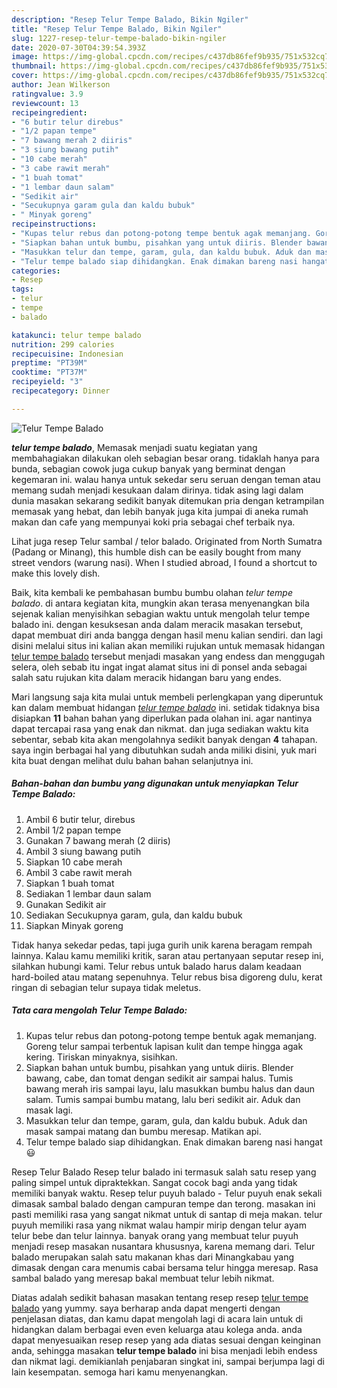 ```yaml
---
description: "Resep Telur Tempe Balado, Bikin Ngiler"
title: "Resep Telur Tempe Balado, Bikin Ngiler"
slug: 1227-resep-telur-tempe-balado-bikin-ngiler
date: 2020-07-30T04:39:54.393Z
image: https://img-global.cpcdn.com/recipes/c437db86fef9b935/751x532cq70/telur-tempe-balado-foto-resep-utama.jpg
thumbnail: https://img-global.cpcdn.com/recipes/c437db86fef9b935/751x532cq70/telur-tempe-balado-foto-resep-utama.jpg
cover: https://img-global.cpcdn.com/recipes/c437db86fef9b935/751x532cq70/telur-tempe-balado-foto-resep-utama.jpg
author: Jean Wilkerson
ratingvalue: 3.9
reviewcount: 13
recipeingredient:
- "6 butir telur direbus"
- "1/2 papan tempe"
- "7 bawang merah 2 diiris"
- "3 siung bawang putih"
- "10 cabe merah"
- "3 cabe rawit merah"
- "1 buah tomat"
- "1 lembar daun salam"
- "Sedikit air"
- "Secukupnya garam gula dan kaldu bubuk"
- " Minyak goreng"
recipeinstructions:
- "Kupas telur rebus dan potong-potong tempe bentuk agak memanjang. Goreng telur sampai terbentuk lapisan kulit dan tempe hingga agak kering. Tiriskan minyaknya, sisihkan."
- "Siapkan bahan untuk bumbu, pisahkan yang untuk diiris. Blender bawang, cabe, dan tomat dengan sedikit air sampai halus. Tumis bawang merah iris sampai layu, lalu masukkan bumbu halus dan daun salam. Tumis sampai bumbu matang, lalu beri sedikit air. Aduk dan masak lagi."
- "Masukkan telur dan tempe, garam, gula, dan kaldu bubuk. Aduk dan masak sampai matang dan bumbu meresap. Matikan api."
- "Telur tempe balado siap dihidangkan. Enak dimakan bareng nasi hangat 😃"
categories:
- Resep
tags:
- telur
- tempe
- balado

katakunci: telur tempe balado 
nutrition: 299 calories
recipecuisine: Indonesian
preptime: "PT39M"
cooktime: "PT37M"
recipeyield: "3"
recipecategory: Dinner

---
```



![Telur Tempe Balado](https://img-global.cpcdn.com/recipes/c437db86fef9b935/751x532cq70/telur-tempe-balado-foto-resep-utama.jpg)

<b><i>telur tempe balado</i></b>, Memasak menjadi suatu kegiatan yang membahagiakan dilakukan oleh sebagian besar orang. tidaklah hanya para bunda, sebagian cowok juga cukup banyak yang berminat dengan kegemaran ini. walau hanya untuk sekedar seru seruan dengan teman atau memang sudah menjadi kesukaan dalam dirinya. tidak asing lagi dalam dunia masakan sekarang sedikit banyak ditemukan pria dengan ketrampilan memasak yang hebat, dan lebih banyak juga kita jumpai di aneka rumah makan dan cafe yang mempunyai koki pria sebagai chef terbaik nya.

Lihat juga resep Telur sambal / telor balado. Originated from North Sumatra (Padang or Minang), this humble dish can be easily bought from many street vendors (warung nasi). When I studied abroad, I found a shortcut to make this lovely dish.

Baik, kita kembali ke pembahasan bumbu bumbu olahan <i>telur tempe balado</i>. di antara kegiatan kita, mungkin akan terasa menyenangkan bila sejenak kalian menyisihkan sebagian waktu untuk mengolah telur tempe balado ini. dengan kesuksesan anda dalam meracik masakan tersebut, dapat membuat diri anda bangga dengan hasil menu kalian sendiri. dan lagi disini melalui situs ini kalian akan memiliki rujukan untuk memasak hidangan <u>telur tempe balado</u> tersebut menjadi masakan yang endess dan menggugah selera, oleh sebab itu ingat ingat alamat situs ini di ponsel anda sebagai salah satu rujukan kita dalam meracik hidangan baru yang endes.


Mari langsung saja kita mulai untuk membeli perlengkapan yang diperuntuk kan dalam membuat hidangan <u><i>telur tempe balado</i></u> ini. setidak tidaknya bisa disiapkan <b>11</b> bahan bahan yang diperlukan pada olahan ini. agar nantinya dapat tercapai rasa yang enak dan nikmat. dan juga sediakan waktu kita sebentar, sebab kita akan mengolahnya sedikit banyak dengan <b>4</b> tahapan. saya ingin berbagai hal yang dibutuhkan sudah anda miliki disini, yuk mari kita buat dengan melihat dulu bahan bahan selanjutnya ini.

<!--inarticleads1-->

##### Bahan-bahan dan bumbu yang digunakan untuk menyiapkan Telur Tempe Balado:

1. Ambil 6 butir telur, direbus
1. Ambil 1/2 papan tempe
1. Gunakan 7 bawang merah (2 diiris)
1. Ambil 3 siung bawang putih
1. Siapkan 10 cabe merah
1. Ambil 3 cabe rawit merah
1. Siapkan 1 buah tomat
1. Sediakan 1 lembar daun salam
1. Gunakan Sedikit air
1. Sediakan Secukupnya garam, gula, dan kaldu bubuk
1. Siapkan  Minyak goreng


Tidak hanya sekedar pedas, tapi juga gurih unik karena beragam rempah lainnya. Kalau kamu memiliki kritik, saran atau pertanyaan seputar resep ini, silahkan hubungi kami. Telur rebus untuk balado harus dalam keadaan hard-boiled atau matang sepenuhnya. Telur rebus bisa digoreng dulu, kerat ringan di sebagian telur supaya tidak meletus. 

<!--inarticleads2-->

##### Tata cara mengolah Telur Tempe Balado:

1. Kupas telur rebus dan potong-potong tempe bentuk agak memanjang. Goreng telur sampai terbentuk lapisan kulit dan tempe hingga agak kering. Tiriskan minyaknya, sisihkan.
1. Siapkan bahan untuk bumbu, pisahkan yang untuk diiris. Blender bawang, cabe, dan tomat dengan sedikit air sampai halus. Tumis bawang merah iris sampai layu, lalu masukkan bumbu halus dan daun salam. Tumis sampai bumbu matang, lalu beri sedikit air. Aduk dan masak lagi.
1. Masukkan telur dan tempe, garam, gula, dan kaldu bubuk. Aduk dan masak sampai matang dan bumbu meresap. Matikan api.
1. Telur tempe balado siap dihidangkan. Enak dimakan bareng nasi hangat 😃


Resep Telur Balado Resep telur balado ini termasuk salah satu resep yang paling simpel untuk dipraktekkan. Sangat cocok bagi anda yang tidak memiliki banyak waktu. Resep telur puyuh balado - Telur puyuh enak sekali dimasak sambal balado dengan campuran tempe dan terong. masakan ini pasti memiliki rasa yang sangat nikmat untuk di santap di meja makan. telur puyuh memiliki rasa yang nikmat walau hampir mirip dengan telur ayam telur bebe dan telur lainnya. banyak orang yang membuat telur puyuh menjadi resep masakan nusantara khususnya, karena memang dari. Telur balado merupakan salah satu makanan khas dari Minangkabau yang dimasak dengan cara menumis cabai bersama telur hingga meresap. Rasa sambal balado yang meresap bakal membuat telur lebih nikmat. 

Diatas adalah sedikit bahasan masakan tentang resep resep <u>telur tempe balado</u> yang yummy. saya berharap anda dapat mengerti dengan penjelasan diatas, dan kamu dapat mengolah lagi di acara lain untuk di hidangkan dalam berbagai even even keluarga atau kolega anda. anda dapat menyesuaikan resep resep yang ada diatas sesuai dengan keinginan anda, sehingga masakan <b>telur tempe balado</b> ini bisa menjadi lebih endess dan nikmat lagi. demikianlah penjabaran singkat ini, sampai berjumpa lagi di lain kesempatan. semoga hari kamu menyenangkan.
